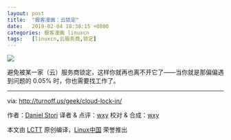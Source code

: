 ```yaml
---
layout: post
title:	"极客漫画：云锁定"
date:	2019-02-04 18:38:15 +0800 
categories:	极客漫画 linuxcn 
tags:	[linuxcn,云服务商,锁定]
---
```



![](/Asserts/Images//attachment/album/201902/04/183015rd0gpjzkdcxsbqdi.png)


避免被某一家（云）服务商锁定，这样你就再也离不开它了——当你就是那偏偏遇到问题的 0.05% 时，你也需要找工作了。




---


via: <http://turnoff.us/geek/cloud-lock-in/>


作者：[Daniel Stori](http://turnoff.us/about/) 译者 & 点评：[wxy](https://github.com/wxy) 校对 & 合成：[wxy](https://github.com/wxy)


本文由 [LCTT](https://github.com/LCTT/TranslateProject) 原创编译，[Linux中国](https://linux.cn/) 荣誉推出

